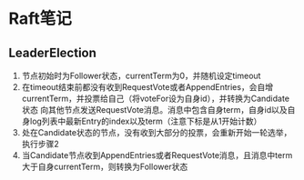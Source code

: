 # Raft笔记
## LeaderElection
1. 节点初始时为Follower状态，currentTerm为0，并随机设定timeout
2. 在timeout结束前都没有收到RequestVote或者AppendEntries，会自增currentTerm，并投票给自己（将voteFor设为自身id），并转换为Candidate状态
向其他节点发送RequestVote消息。消息中包含自身term，自身id以及自身log列表中最新Entry的index以及term（注意下标是从1开始计数）
3. 处在Candidate状态的节点，没有收到大部分的投票，会重新开始一轮选举，执行步骤2
4. 当Candidate节点收到AppendEntries或者RequestVote消息，且消息中term大于自身currentTerm，则转换为Follower状态
